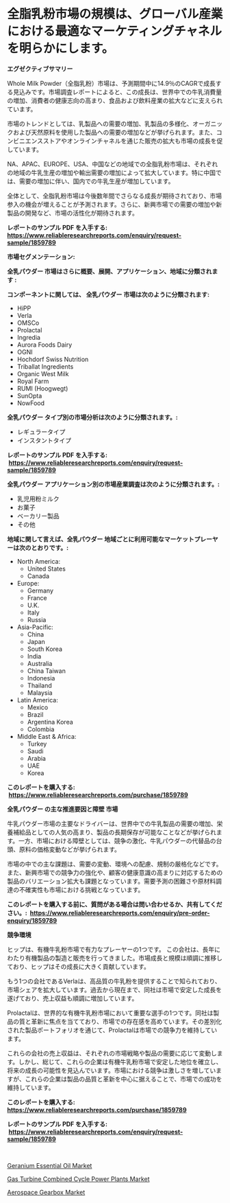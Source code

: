 <p><h1>全脂乳粉市場の規模は、グローバル産業における最適なマーケティングチャネルを明らかにします。</h1></p><p><strong>エグゼクティブサマリー</strong></p>
<p><p>Whole Milk Powder（全脂乳粉）市場は、予測期間中に14.9％のCAGRで成長する見込みです。市場調査レポートによると、この成長は、世界中での牛乳消費量の増加、消費者の健康志向の高まり、食品および飲料産業の拡大などに支えられています。</p><p>市場のトレンドとしては、乳製品への需要の増加、乳製品の多様化、オーガニックおよび天然原料を使用した製品への需要の増加などが挙げられます。また、コンビニエンスストアやオンラインチャネルを通じた販売の拡大も市場の成長を促しています。</p><p>NA、APAC、EUROPE、USA、中国などの地域での全脂乳粉市場は、それぞれの地域の牛乳生産の増加や輸出需要の増加によって拡大しています。特に中国では、需要の増加に伴い、国内での牛乳生産が増加しています。</p><p>全体として、全脂乳粉市場は今後数年間でさらなる成長が期待されており、市場参入の機会が増えることが予測されます。さらに、新興市場での需要の増加や新製品の開発など、市場の活性化が期待されます。</p></p>
<p><strong>レポートのサンプル PDF を入手する: <a href="https://www.reliableresearchreports.com/enquiry/request-sample/1859789">https://www.reliableresearchreports.com/enquiry/request-sample/1859789</a></strong></p>
<p><strong>市場セグメンテーション:</strong></p>
<p><strong> 全乳パウダー 市場はさらに概要、展開、アプリケーション、地域に分類されます :</strong></p>
<p><strong>コンポーネントに関しては、 全乳パウダー 市場は次のように分類されます: &nbsp;</strong></p>
<p><ul><li>HiPP</li><li>Verla</li><li>OMSCo</li><li>Prolactal</li><li>Ingredia</li><li>Aurora Foods Dairy</li><li>OGNI</li><li>Hochdorf Swiss Nutrition</li><li>Triballat Ingredients</li><li>Organic West Milk</li><li>Royal Farm</li><li>RUMI (Hoogwegt)</li><li>SunOpta</li><li>NowFood</li></ul></p>
<p><strong> 全乳パウダー タイプ別の市場分析は次のように分類されます。:</strong></p>
<p><ul><li>レギュラータイプ</li><li>インスタントタイプ</li></ul></p>
<p><strong>レポートのサンプル PDF を入手する: &nbsp;<a href="https://www.reliableresearchreports.com/enquiry/request-sample/1859789">https://www.reliableresearchreports.com/enquiry/request-sample/1859789</a></strong></p>
<p><strong> 全乳パウダー アプリケーション別の市場産業調査は次のように分類されます。:</strong></p>
<p><ul><li>乳児用粉ミルク</li><li>お菓子</li><li>ベーカリー製品</li><li>その他</li></ul></p>
<p><strong>地域に関して言えば、全乳パウダー 地域ごとに利用可能なマーケットプレーヤーは次のとおりです。:</strong></p>
<p><ul>
    <li>
        North America:
        <ul>
            <li>United States</li>
            <li>Canada</li>
        </ul>
    </li>
    <li>
        Europe:
        <ul>
            <li>Germany</li>
            <li>France</li>
            <li>U.K.</li>
            <li>Italy</li>
            <li>Russia</li>
        </ul>
    </li>
    <li>
        Asia-Pacific:
        <ul>
            <li>China</li>
            <li>Japan</li>
            <li>South Korea</li>
            <li>India</li>
            <li>Australia</li>
            <li>China Taiwan</li>
            <li>Indonesia</li>
            <li>Thailand</li>
            <li>Malaysia</li>
        </ul>
    </li>
    <li>
        Latin America:
        <ul>
            <li>Mexico</li>
            <li>Brazil</li>
            <li>Argentina Korea</li>
            <li>Colombia</li>
        </ul>
    </li>
    <li>
        Middle East & Africa:
        <ul>
            <li>Turkey</li>
            <li>Saudi</li>
            <li>Arabia</li>
            <li>UAE</li>
            <li>Korea</li>
        </ul>
    </li>
    </ul></p>
<p><strong>このレポートを購入する: &nbsp;<a href="https://www.reliableresearchreports.com/purchase/1859789">https://www.reliableresearchreports.com/purchase/1859789</a></strong></p>
<p><strong>全乳パウダー の主な推進要因と障壁 市場</strong></p>
<p><p>牛乳パウダー市場の主要なドライバーは、世界中での牛乳製品の需要の増加、栄養補給品としての人気の高まり、製品の長期保存が可能なことなどが挙げられます。一方、市場における障壁としては、競争の激化、牛乳パウダーの代替品の台頭、原料の価格変動などが挙げられます。</p><p>市場の中での主な課題は、需要の変動、環境への配慮、規制の厳格化などです。また、新興市場での競争力の強化や、顧客の健康意識の高まりに対応するための製品のバリエーション拡大も課題となっています。需要予測の困難さや原材料調達の不確実性も市場における挑戦となっています。</p></p>
<p><strong>このレポートを購入する前に、質問がある場合は問い合わせるか、共有してください。:&nbsp; <a href="https://www.reliableresearchreports.com/enquiry/pre-order-enquiry/1859789">https://www.reliableresearchreports.com/enquiry/pre-order-enquiry/1859789</a></strong></p>
<p><strong>競争環境</strong></p>
<p><p>ヒップは、有機牛乳粉市場で有力なプレーヤーの1つです。 この会社は、長年にわたり有機製品の製造と販売を行ってきました。市場成長と規模は順調に推移しており、ヒップはその成長に大きく貢献しています。</p><p>もう1つの会社であるVerlaは、高品質の牛乳粉を提供することで知られており、市場シェアを拡大しています。過去から現在まで、同社は市場で安定した成長を遂げており、売上収益も順調に増加しています。</p><p>Prolactalは、世界的な有機牛乳粉市場において重要な選手の1つです。同社は製品の質と革新に焦点を当てており、市場での存在感を高めています。その差別化された製品ポートフォリオを通じて、Prolactalは市場での競争力を維持しています。</p><p>これらの会社の売上収益は、それぞれの市場戦略や製品の需要に応じて変動します。しかし、総じて、これらの企業は有機牛乳粉市場で安定した地位を確立し、将来の成長の可能性を見込んでいます。市場における競争は激しさを増していますが、これらの企業は製品の品質と革新を中心に据えることで、市場での成功を維持しています。</p></p>
<p><strong>このレポートを購入する: &nbsp; <a href="https://www.reliableresearchreports.com/purchase/1859789">https://www.reliableresearchreports.com/purchase/1859789</a></strong></p>
<p><strong>レポートのサンプル PDF を入手する: &nbsp;<a href="https://www.reliableresearchreports.com/enquiry/request-sample/1859789">https://www.reliableresearchreports.com/enquiry/request-sample/1859789</a></strong><strong></strong></p>
<p>&nbsp;</p>
<p><p><a href="https://github.com/Sherrillcrooksxa8i18ucf2m/Market-Research-Report-List-1/blob/main/geranium-essential-oil-market.md">Geranium Essential Oil Market</a></p><p><a href="https://summer-dogwood-3e9.notion.site/Insights-into-Gas-Turbine-Combined-Cycle-Power-Plants-Market-Size-Analysing-Market-Share-Trends-a-c26a56b5e56247d2b150e5d9375ffa0c">Gas Turbine Combined Cycle Power Plants Market</a></p><p><a href="https://lydian-appliance-61d.notion.site/Aerospace-Gearbox-Market-Research-Report-Reveals-The-Latest-Trends-And-Opportunities-of-this-Market--f3cbdd5ee64143ad8f0747d4d12c7510">Aerospace Gearbox Market</a></p></p>